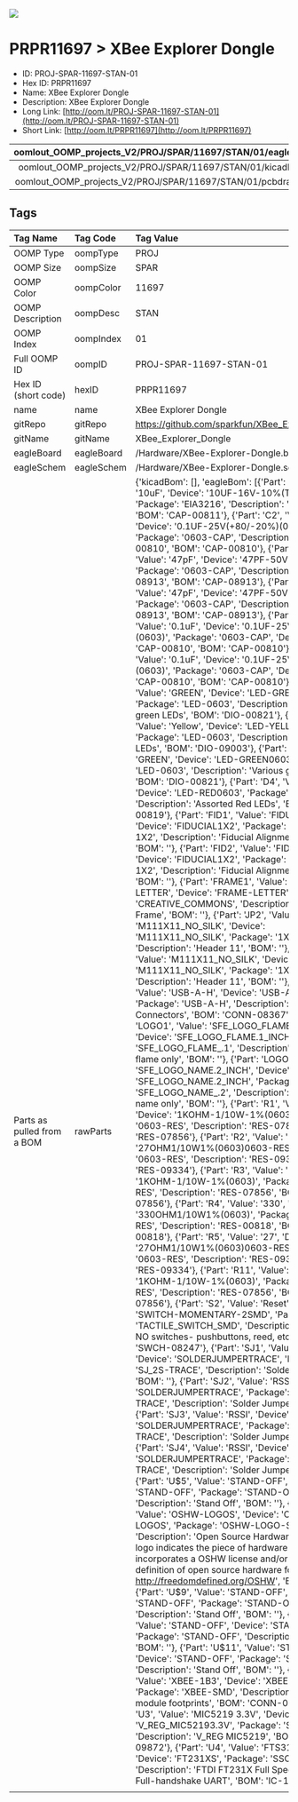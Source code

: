 


  
![][im]
# PRPR11697 > XBee Explorer Dongle

- ID: PROJ-SPAR-11697-STAN-01
- Hex ID: PRPR11697
- Name: XBee Explorer Dongle
- Description: XBee Explorer Dongle
- Long Link: [http://oom.lt/PROJ-SPAR-11697-STAN-01](http://oom.lt/PROJ-SPAR-11697-STAN-01)
- Short Link: [http://oom.lt/PRPR11697](http://oom.lt/PRPR11697)
  

|oomlout_OOMP_projects_V2/PROJ/SPAR/11697/STAN/01/eagleImage.png|oomlout_OOMP_projects_V2/PROJ/SPAR/11697/STAN/01/eagleSchemImage.png|oomlout_OOMP_projects_V2/PROJ/SPAR/11697/STAN/01/kicadPcb3dFront.png|oomlout_OOMP_projects_V2/PROJ/SPAR/11697/STAN/01/kicadPcb3dBack.png|
| :---: | :---: | :---: | :---: |
|oomlout_OOMP_projects_V2/PROJ/SPAR/11697/STAN/01/kicadPcb3d.png|oomlout_OOMP_projects_V2/PROJ/SPAR/11697/STAN/01/bomBack.png|oomlout_OOMP_projects_V2/PROJ/SPAR/11697/STAN/01/bomFront.png|oomlout_OOMP_projects_V2/PROJ/SPAR/11697/STAN/01/pcbdraw.svg|
|oomlout_OOMP_projects_V2/PROJ/SPAR/11697/STAN/01/pcbdrawBack.svg||||

## Tags
  

|Tag Name|Tag Code|Tag Value|
| :--- | :--- | :--- |
|OOMP Type|oompType|PROJ|
|OOMP Size|oompSize|SPAR|
|OOMP Color|oompColor|11697|
|OOMP Description|oompDesc|STAN|
|OOMP Index|oompIndex|01|
|Full OOMP ID|oompID|PROJ-SPAR-11697-STAN-01|
|Hex ID (short code)|hexID|PRPR11697|
|name|name|XBee Explorer Dongle|
|gitRepo|gitRepo|https://github.com/sparkfun/XBee_Explorer_Dongle|
|gitName|gitName|XBee_Explorer_Dongle|
|eagleBoard|eagleBoard|/Hardware/XBee-Explorer-Dongle.brd|
|eagleSchem|eagleSchem|/Hardware/XBee-Explorer-Dongle.sch|
|Parts as pulled from a BOM|rawParts|{'kicadBom': [], 'eagleBom': [{'Part': 'C1', 'Value': '10uF', 'Device': '10UF-16V-10%(TANT)', 'Package': 'EIA3216', 'Description': 'CAP-00811', 'BOM': 'CAP-00811'}, {'Part': 'C2', 'Value': '0.1uF', 'Device': '0.1UF-25V(+80/-20%)(0603)', 'Package': '0603-CAP', 'Description': 'CAP-00810', 'BOM': 'CAP-00810'}, {'Part': 'C3', 'Value': '47pF', 'Device': '47PF-50V-5%(0603)', 'Package': '0603-CAP', 'Description': 'CAP-08913', 'BOM': 'CAP-08913'}, {'Part': 'C4', 'Value': '47pF', 'Device': '47PF-50V-5%(0603)', 'Package': '0603-CAP', 'Description': 'CAP-08913', 'BOM': 'CAP-08913'}, {'Part': 'C11', 'Value': '0.1uF', 'Device': '0.1UF-25V(+80/-20%)(0603)', 'Package': '0603-CAP', 'Description': 'CAP-00810', 'BOM': 'CAP-00810'}, {'Part': 'C14', 'Value': '0.1uF', 'Device': '0.1UF-25V(+80/-20%)(0603)', 'Package': '0603-CAP', 'Description': 'CAP-00810', 'BOM': 'CAP-00810'}, {'Part': 'D1', 'Value': 'GREEN', 'Device': 'LED-GREEN0603', 'Package': 'LED-0603', 'Description': 'Various green LEDs', 'BOM': 'DIO-00821'}, {'Part': 'D2', 'Value': 'Yellow', 'Device': 'LED-YELLOW0603', 'Package': 'LED-0603', 'Description': 'Yellow SMD LEDs', 'BOM': 'DIO-09003'}, {'Part': 'D3', 'Value': 'GREEN', 'Device': 'LED-GREEN0603', 'Package': 'LED-0603', 'Description': 'Various green LEDs', 'BOM': 'DIO-00821'}, {'Part': 'D4', 'Value': 'RED', 'Device': 'LED-RED0603', 'Package': 'LED-0603', 'Description': 'Assorted Red LEDs', 'BOM': 'DIO-00819'}, {'Part': 'FID1', 'Value': 'FIDUCIAL1X2', 'Device': 'FIDUCIAL1X2', 'Package': 'FIDUCIAL-1X2', 'Description': 'Fiducial Alignment Points', 'BOM': ''}, {'Part': 'FID2', 'Value': 'FIDUCIAL1X2', 'Device': 'FIDUCIAL1X2', 'Package': 'FIDUCIAL-1X2', 'Description': 'Fiducial Alignment Points', 'BOM': ''}, {'Part': 'FRAME1', 'Value': 'FRAME-LETTER', 'Device': 'FRAME-LETTER', 'Package': 'CREATIVE_COMMONS', 'Description': 'Schematic Frame', 'BOM': ''}, {'Part': 'JP2', 'Value': 'M111X11_NO_SILK', 'Device': 'M111X11_NO_SILK', 'Package': '1X11_NO_SILK', 'Description': 'Header 11', 'BOM': ''}, {'Part': 'JP3', 'Value': 'M111X11_NO_SILK', 'Device': 'M111X11_NO_SILK', 'Package': '1X11_NO_SILK', 'Description': 'Header 11', 'BOM': ''}, {'Part': 'JP4', 'Value': 'USB-A-H', 'Device': 'USB-A-H', 'Package': 'USB-A-H', 'Description': 'USB Connectors', 'BOM': 'CONN-08367'}, {'Part': 'LOGO1', 'Value': 'SFE_LOGO_FLAME.1_INCH', 'Device': 'SFE_LOGO_FLAME.1_INCH', 'Package': 'SFE_LOGO_FLAME_.1', 'Description': 'SFE Logo, flame only', 'BOM': ''}, {'Part': 'LOGO2', 'Value': 'SFE_LOGO_NAME.2_INCH', 'Device': 'SFE_LOGO_NAME.2_INCH', 'Package': 'SFE_LOGO_NAME_.2', 'Description': 'SFE Logo, name only', 'BOM': ''}, {'Part': 'R1', 'Value': '1K', 'Device': '1KOHM-1/10W-1%(0603)', 'Package': '0603-RES', 'Description': 'RES-07856', 'BOM': 'RES-07856'}, {'Part': 'R2', 'Value': '27', 'Device': '27OHM1/10W1%(0603)0603-RES', 'Package': '0603-RES', 'Description': 'RES-09334', 'BOM': 'RES-09334'}, {'Part': 'R3', 'Value': '1K', 'Device': '1KOHM-1/10W-1%(0603)', 'Package': '0603-RES', 'Description': 'RES-07856', 'BOM': 'RES-07856'}, {'Part': 'R4', 'Value': '330', 'Device': '330OHM1/10W1%(0603)', 'Package': '0603-RES', 'Description': 'RES-00818', 'BOM': 'RES-00818'}, {'Part': 'R5', 'Value': '27', 'Device': '27OHM1/10W1%(0603)0603-RES', 'Package': '0603-RES', 'Description': 'RES-09334', 'BOM': 'RES-09334'}, {'Part': 'R11', 'Value': '1K', 'Device': '1KOHM-1/10W-1%(0603)', 'Package': '0603-RES', 'Description': 'RES-07856', 'BOM': 'RES-07856'}, {'Part': 'S2', 'Value': 'Reset', 'Device': 'SWITCH-MOMENTARY-2SMD', 'Package': 'TACTILE_SWITCH_SMD', 'Description': 'Various NO switches- pushbuttons, reed, etc', 'BOM': 'SWCH-08247'}, {'Part': 'SJ1', 'Value': 'RSSI', 'Device': 'SOLDERJUMPERTRACE', 'Package': 'SJ_2S-TRACE', 'Description': 'Solder Jumper', 'BOM': ''}, {'Part': 'SJ2', 'Value': 'RSSI', 'Device': 'SOLDERJUMPERTRACE', 'Package': 'SJ_2S-TRACE', 'Description': 'Solder Jumper', 'BOM': ''}, {'Part': 'SJ3', 'Value': 'RSSI', 'Device': 'SOLDERJUMPERTRACE', 'Package': 'SJ_2S-TRACE', 'Description': 'Solder Jumper', 'BOM': ''}, {'Part': 'SJ4', 'Value': 'RSSI', 'Device': 'SOLDERJUMPERTRACE', 'Package': 'SJ_2S-TRACE', 'Description': 'Solder Jumper', 'BOM': ''}, {'Part': 'U$5', 'Value': 'STAND-OFF', 'Device': 'STAND-OFF', 'Package': 'STAND-OFF', 'Description': 'Stand Off', 'BOM': ''}, {'Part': 'U$7', 'Value': 'OSHW-LOGOS', 'Device': 'OSHW-LOGOS', 'Package': 'OSHW-LOGO-S', 'Description': 'Open Source Hardware Logo This logo indicates the piece of hardware it is found on incorporates a OSHW license and/or adheres to the definition of open source hardware found here: http://freedomdefined.org/OSHW', 'BOM': ''}, {'Part': 'U$9', 'Value': 'STAND-OFF', 'Device': 'STAND-OFF', 'Package': 'STAND-OFF', 'Description': 'Stand Off', 'BOM': ''}, {'Part': 'U$10', 'Value': 'STAND-OFF', 'Device': 'STAND-OFF', 'Package': 'STAND-OFF', 'Description': 'Stand Off', 'BOM': ''}, {'Part': 'U$11', 'Value': 'STAND-OFF', 'Device': 'STAND-OFF', 'Package': 'STAND-OFF', 'Description': 'Stand Off', 'BOM': ''}, {'Part': 'U2', 'Value': 'XBEE-1B3', 'Device': 'XBEE-1B3', 'Package': 'XBEE-SMD', 'Description': 'Xbee module footprints', 'BOM': 'CONN-09042'}, {'Part': 'U3', 'Value': 'MIC5219 3.3V', 'Device': 'V_REG_MIC52193.3V', 'Package': 'SOT23-5', 'Description': 'V_REG MIC5219', 'BOM': 'VREG-09872'}, {'Part': 'U4', 'Value': 'FTS31XS-U', 'Device': 'FT231XS', 'Package': 'SSOP20_L', 'Description': 'FTDI FT231X Full Speed USB to Full-handshake UART', 'BOM': 'IC-11524'}]}|
||||



[im]: PROJ/SPAR/11697/STAN/01/kicadPcb3d_450.png
